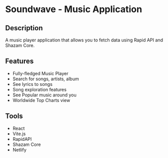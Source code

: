 # Soundwave - Music Application

## Description

A music player application that allows you to fetch data using Rapid API and Shazam Core.

## Features

- Fully-fledged Music Player
- Search for songs, artists, album
- See lyrics to songs
- Song exploration features
- See Popular music around you
- Worldwide Top Charts view

## Tools

- React
- Vite.js
- RapidAPI
- Shazam Core
- Netlify
